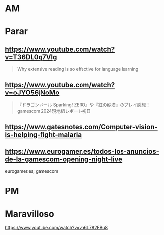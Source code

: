 # AM
# Parar

## https://www.youtube.com/watch?v=T36DL0q7VIg

>  Why extensive reading is so effective for language learning 

## https://www.youtube.com/watch?v=oJYO56jNoMo

> 『ドラゴンボール Sparking! ZERO』や『紅の砂漠』のプレイ感想！gamescom 2024現地組レポート初日

## https://www.gatesnotes.com/Computer-vision-is-helping-fight-malaria

## https://www.eurogamer.es/todos-los-anuncios-de-la-gamescom-opening-night-live

eurogamer.es; gamescom

# PM
# Maravilloso

https://www.youtube.com/watch?v=vh6L782FBu8
